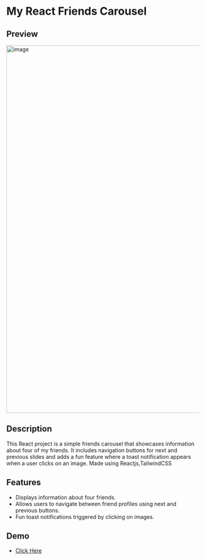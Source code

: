 # My React Friends Carousel

## Preview
<img width="960" alt="image" src="https://github.com/saurav-tiwari03/testimonials/assets/116860218/70e48486-dd62-428c-a693-b568ddcf06d2">


## Description
This React project is a simple friends carousel that showcases information about four of my friends. It includes navigation buttons for next and previous slides and adds a fun feature where a toast notification appears when a user clicks on an image.
Made using Reactjs,TailwindCSS

## Features
- Displays information about four friends.
- Allows users to navigate between friend profiles using next and previous buttons.
- Fun toast notifications triggered by clicking on images.


## Demo 
- <a href="https://testimonials-03.vercel.app/">Click Here</a>
